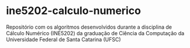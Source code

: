 # ine5202-calculo-numerico
Repositório com os algoritmos desenvolvidos durante a disciplina de Cálculo Numérico (INE5202) da graduação de Ciência da Computação da Universidade Federal de Santa Catarina (UFSC)
